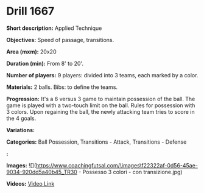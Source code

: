 # Drill 1667

**Short description:**
Applied Technique

**Objectives:**
Speed of passage, transitions.

**Area (mxm):**
20x20

**Duration (min):**
From 8' to 20'.

**Number of players:**
9 players: divided into 3 teams, each marked by a color.

**Materials:**
2 balls. Bibs: to define the teams.

**Progression:**
It's a 6 versus 3 game to maintain possession of the ball. The game is played with a two-touch limit on the ball. Rules for possession with 3 colors. Upon regaining the ball, the newly attacking team tries to score in the 4 goals.

**Variations:**


**Categories:**
Ball Possession, Transitions - Attack, Transitions - Defense

**:**


**Images:**
![](https://www.coachingfutsal.com/\images\f22322af-0d56-45ae-9034-920dd5a40b45_TR30  - Possesso 3 colori - con transizione.jpg)

**Videos:**
[Video Link](https://www.youtube.com/embed/-VWt-0_DPBc)

